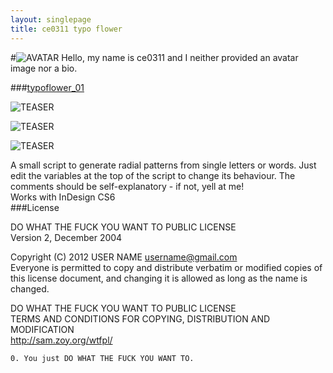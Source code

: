 ```yaml
---
layout: singlepage
title: ce0311 typo flower
---
```

#![AVATAR](https://raw.github.com/fabiantheblind/auto-typo-adbe-id/master/ce0311/ce0311.png) Hello,
my name is ce0311 and I neither provided an avatar image nor a bio.  

###[typoflower_01](https://raw.github.com/fabiantheblind/auto-typo-adbe-id/master/ce0311/typoflower_01.jsx)  

![TEASER](https://raw.github.com/fabiantheblind/auto-typo-adbe-id/master/ce0311/preview_1.png)  

![TEASER](https://raw.github.com/fabiantheblind/auto-typo-adbe-id/master/ce0311/preview_2.png)  

![TEASER](https://raw.github.com/fabiantheblind/auto-typo-adbe-id/master/ce0311/preview_3.png)  

A small script to generate radial patterns from single letters or words. Just edit the variables at the top of the script to change its behaviour. The comments should be self-explanatory - if not, yell at me!  
Works with InDesign CS6  
###License  


DO WHAT THE FUCK YOU WANT TO PUBLIC LICENSE  
Version 2, December 2004  

 Copyright (C) 2012 USER NAME <username@gmail.com>  
 Everyone is permitted to copy and distribute verbatim or modified copies of this license document, and changing it is allowed as long as the name is changed.  

DO WHAT THE FUCK YOU WANT TO PUBLIC LICENSE  
TERMS AND CONDITIONS FOR COPYING, DISTRIBUTION AND MODIFICATION  
http://sam.zoy.org/wtfpl/

`0. You just DO WHAT THE FUCK YOU WANT TO.  `